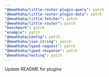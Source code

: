 ```yaml
---
"@mewhhaha/little-router-plugin-query": patch
"@mewhhaha/little-router-plugin-data": patch
"@mewhhaha/little-fetcher": patch
"@mewhhaha/little-router": patch
"benchmark": patch
"example": patch
"@mewhhaha/config": patch
"@mewhhaha/json-string": patch
"@mewhhaha/typed-request": patch
"@mewhhaha/typed-response": patch
"@mewhhaha/testing": patch
---
```


Update README for plugins
